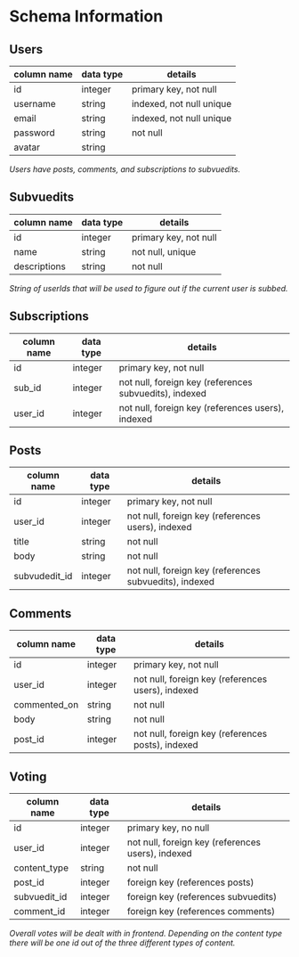 # Schema Information

## Users
column name   | data type | details
--------------|-----------|----------
id            | integer   | primary key, not null
username      | string    | indexed, not null unique
email         | string    | indexed, not null unique
password      | string    | not null
avatar        | string    |

*Users have posts, comments, and subscriptions to subvuedits.*

## Subvuedits
column name   | data type | details
--------------|-----------|-----------
id            | integer   | primary key, not null
name          | string    | not null, unique
descriptions  | string    | not null

*String of userIds that will be used to figure out if the current user is subbed.*

## Subscriptions
column name  | data type | details
-------------|-----------|-------------
id           | integer   | primary key, not null
sub_id       | integer   | not null, foreign key (references subvuedits), indexed
user_id      | integer   | not null, foreign key (references users), indexed

## Posts
column name   | data type | details
--------------|-----------|------------
id            | integer   | primary key, not null
user_id       | integer   | not null, foreign key (references users), indexed
title         | string    | not null
body          | string    | not null
subvudedit_id | integer   | not null, foreign key (references subvuedits), indexed

## Comments 
column name   | data type | details 
--------------|-----------|------------
id            | integer   | primary key, not null
user_id       | integer   | not null, foreign key (references users), indexed
commented_on  | string    | not null
body          | string    | not null
post_id       | integer   | not null, foreign key (references posts), indexed

## Voting
column name   | data type | details
--------------|-----------|----------
id            | integer   | primary key, no null
user_id       | integer   | not null, foreign key (references users), indexed
content_type  | string    | not null
post_id       | integer   | foreign key (references posts)
subvuedit_id  | integer   | foreign key (references subvuedits)
comment_id    | integer   | foreign key (references comments)

*Overall votes will be dealt with in frontend. Depending on the content type there will be one id out of the three different types of content.*
